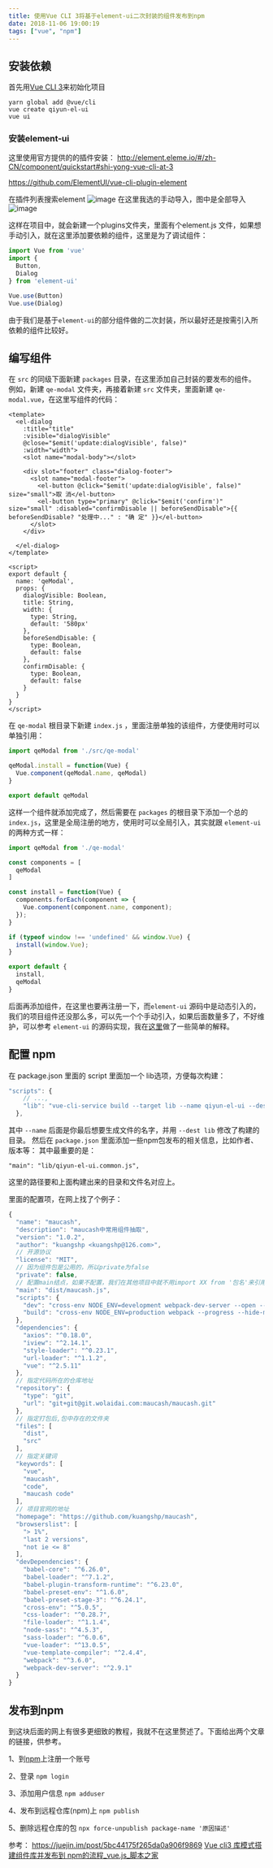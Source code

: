```yaml
---
title: 使用Vue CLI 3将基于element-ui二次封装的组件发布到npm
date: 2018-11-06 19:00:19
tags: ["vue", "npm"]
---
```


## 安装依赖
首先用[Vue CLI 3](https://cli.vuejs.org/zh/)来初始化项目
```
yarn global add @vue/cli
vue create qiyun-el-ui
vue ui
```

### 安装element-ui
这里使用官方提供的的插件安装：
http://element.eleme.io/#/zh-CN/component/quickstart#shi-yong-vue-cli-at-3

https://github.com/ElementUI/vue-cli-plugin-element

在插件列表搜索element
![image](https://user-images.githubusercontent.com/10095631/43555082-b9414998-962a-11e8-83ab-cda066a61093.png)
在这里我选的手动导入，图中是全部导入
![image](https://user-images.githubusercontent.com/10095631/43555119-f486f034-962a-11e8-9862-dcaca0e3ebb3.png)

这样在项目中，就会新建一个plugins文件夹，里面有个element.js 文件，如果想手动引入，就在这里添加要依赖的组件，这里是为了调试组件：
``` js
import Vue from 'vue'
import { 
  Button, 
  Dialog 
} from 'element-ui'

Vue.use(Button)
Vue.use(Dialog)
```

由于我们是基于`element-ui`的部分组件做的二次封装，所以最好还是按需引入所依赖的组件比较好。

## 编写组件
在 `src` 的同级下面新建 `packages` 目录，在这里添加自己封装的要发布的组件。
例如，新建 `qe-modal` 文件夹，再接着新建 `src` 文件夹，里面新建 `qe-modal.vue`，在这里写组件的代码：

``` vue
<template>
  <el-dialog
    :title="title"
    :visible="dialogVisible"
    @close="$emit('update:dialogVisible', false)"
    :width="width">
    <slot name="modal-body"></slot>

    <div slot="footer" class="dialog-footer">
      <slot name="modal-footer">
        <el-button @click="$emit('update:dialogVisible', false)" size="small">取 消</el-button>
        <el-button type="primary" @click="$emit('confirm')" size="small" :disabled="confirmDisable || beforeSendDisable">{{ beforeSendDisable? "处理中..." : "确 定" }}</el-button>
      </slot>
    </div>

  </el-dialog>
</template>

<script>
export default {
  name: 'qeModal',
  props: {
    dialogVisible: Boolean,
    title: String,
    width: {
      type: String,
      default: '580px'
    },
    beforeSendDisable: {
      type: Boolean,
      default: false
    },
    confirmDisable: {
      type: Boolean,
      default: false
    }
  }
}
</script>

```

在 `qe-modal` 根目录下新建 `index.js` ，里面注册单独的该组件，方便使用时可以单独引用：
``` js
import qeModal from './src/qe-modal'

qeModal.install = function(Vue) {
  Vue.component(qeModal.name, qeModal)
}

export default qeModal
```

这样一个组件就添加完成了，然后需要在 `packages` 的根目录下添加一个总的 `index.js`，这里是全局注册的地方，使用时可以全局引入，其实就跟 `element-ui` 的两种方式一样：
``` js
import qeModal from './qe-modal'

const components = [
  qeModal
]

const install = function(Vue) {
  components.forEach(component => {
    Vue.component(component.name, component);
  });
}

if (typeof window !== 'undefined' && window.Vue) {
  install(window.Vue);
}

export default {
  install,
  qeModal
}
```

后面再添加组件，在这里也要再注册一下，而`element-ui` 源码中是动态引入的，我们的项目组件还没那么多，可以先一个个手动引入，如果后面数量多了，不好维护，可以参考 `element-ui`  的源码实现，我在[这里](https://athena0304.github.io/element-analysis/build/bin/build-entry.js.html)做了一些简单的解释。

## 配置 npm
在 package.json 里面的 script 里面加一个 lib选项，方便每次构建：
``` js
"scripts": {
    // ...,
    "lib": "vue-cli-service build --target lib --name qiyun-el-ui --dest lib ./packages/index.js"
  },
```
其中 `--name` 后面是你最后想要生成文件的名字，并用 `--dest lib` 修改了构建的目录。
然后在 `package.json` 里面添加一些npm包发布的相关信息，比如作者、版本等：
其中最重要的是：

```
"main": "lib/qiyun-el-ui.common.js",
```
这里的路径要和上面构建出来的目录和文件名对应上。

里面的配置项，在网上找了个例子：
``` js
{
  "name": "maucash",
  "description": "maucash中常用组件抽取",
  "version": "1.0.2",
  "author": "kuangshp <kuangshp@126.com>",
  // 开源协议
  "license": "MIT",
  // 因为组件包是公用的，所以private为false
  "private": false,
  // 配置main结点，如果不配置，我们在其他项目中就不用import XX from '包名'来引用了，只能以包名作为起点来指定相对的路径
  "main": "dist/maucash.js",
  "scripts": {
    "dev": "cross-env NODE_ENV=development webpack-dev-server --open --hot",
    "build": "cross-env NODE_ENV=production webpack --progress --hide-modules"
  },
  "dependencies": {
    "axios": "^0.18.0",
    "iview": "^2.14.1",
    "style-loader": "^0.23.1",
    "url-loader": "^1.1.2",
    "vue": "^2.5.11"
  },
  // 指定代码所在的仓库地址
  "repository": {
    "type": "git",
    "url": "git+git@git.wolaidai.com:maucash/maucash.git"
  },
  // 指定打包后,包中存在的文件夹
  "files": [
    "dist",
    "src"
  ],
  // 指定关键词
  "keywords": [
    "vue",
    "maucash",
    "code",
    "maucash code"
  ],
  // 项目官网的地址
  "homepage": "https://github.com/kuangshp/maucash",
  "browserslist": [
    "> 1%",
    "last 2 versions",
    "not ie <= 8"
  ],
  "devDependencies": {
    "babel-core": "^6.26.0",
    "babel-loader": "^7.1.2",
    "babel-plugin-transform-runtime": "^6.23.0",
    "babel-preset-env": "^1.6.0",
    "babel-preset-stage-3": "^6.24.1",
    "cross-env": "^5.0.5",
    "css-loader": "^0.28.7",
    "file-loader": "^1.1.4",
    "node-sass": "^4.5.3",
    "sass-loader": "^6.0.6",
    "vue-loader": "^13.0.5",
    "vue-template-compiler": "^2.4.4",
    "webpack": "^3.6.0",
    "webpack-dev-server": "^2.9.1"
  }
}

```

## 发布到npm

到这块后面的网上有很多更细致的教程，我就不在这里赘述了。下面给出两个文章的链接，供参考。

1、到[npm](https://www.npmjs.com/)上注册一个账号

2、登录
`npm login`

3、添加用户信息
`npm adduser`

4、发布到远程仓库(npm)上
`npm publish`

5、删除远程仓库的包
`npx force-unpublish package-name '原因描述'`

参考：
https://juejin.im/post/5bc44175f265da0a906f9869
[Vue cli3 库模式搭建组件库并发布到 npm的流程_vue.js_脚本之家](https://www.jb51.net/article/148692.htm)